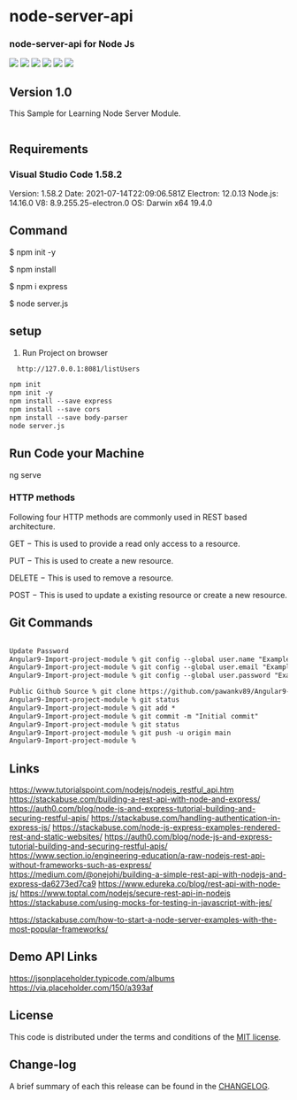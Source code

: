 # node-server-api

### node-server-api for Node Js

![](https://github.com/pawankv89/node-server-api/blob/main/images/image_0.png)
![](https://github.com/pawankv89/node-server-api/blob/main/images/image_1.png)
![](https://github.com/pawankv89/node-server-api/blob/main/images/image_2.png)
![](https://github.com/pawankv89/node-server-api/blob/main/images/image_3.png)
![](https://github.com/pawankv89/node-server-api/blob/main/images/image_4.png)
![](https://github.com/pawankv89/node-server-api/blob/main/images/image_5.png)

## Version 1.0
This Sample for Learning Node Server Module.

```xml

```

## Requirements

### Visual Studio Code 1.58.2

Version: 1.58.2
Date: 2021-07-14T22:09:06.581Z
Electron: 12.0.13
Node.js: 14.16.0
V8: 8.9.255.25-electron.0
OS: Darwin x64 19.4.0

## Command

$ npm init -y

$ npm install

$ npm i express

$ node server.js

## setup

1) Run Project on browser 

```xml
  http://127.0.0.1:8081/listUsers
  ```

```xml
npm init
npm init -y
npm install --save express
npm install --save cors
npm install --save body-parser
node server.js
```

## Run Code your Machine

ng serve


###  HTTP methods
Following four HTTP methods are commonly used in REST based architecture.

GET − This is used to provide a read only access to a resource.

PUT − This is used to create a new resource.

DELETE − This is used to remove a resource.

POST − This is used to update a existing resource or create a new resource.

## Git Commands

```xml

Update Password
Angular9-Import-project-module % git config --global user.name "Example_Name"
Angular9-Import-project-module % git config --global user.email "Example_EMAIL"
Angular9-Import-project-module % git config --global user.password "Example_PASSWORD"

Public Github Source % git clone https://github.com/pawankv89/Angular9-PrimeNG-Button.git
Angular9-Import-project-module % git status
Angular9-Import-project-module % git add *
Angular9-Import-project-module % git commit -m "Initial commit"
Angular9-Import-project-module % git status
Angular9-Import-project-module % git push -u origin main
Angular9-Import-project-module % 
```

## Links
https://www.tutorialspoint.com/nodejs/nodejs_restful_api.htm
https://stackabuse.com/building-a-rest-api-with-node-and-express/
https://auth0.com/blog/node-js-and-express-tutorial-building-and-securing-restful-apis/
https://stackabuse.com/handling-authentication-in-express-js/
https://stackabuse.com/node-js-express-examples-rendered-rest-and-static-websites/
https://auth0.com/blog/node-js-and-express-tutorial-building-and-securing-restful-apis/
https://www.section.io/engineering-education/a-raw-nodejs-rest-api-without-frameworks-such-as-express/
https://medium.com/@onejohi/building-a-simple-rest-api-with-nodejs-and-express-da6273ed7ca9
https://www.edureka.co/blog/rest-api-with-node-js/
https://www.toptal.com/nodejs/secure-rest-api-in-nodejs
https://stackabuse.com/using-mocks-for-testing-in-javascript-with-jes/

https://stackabuse.com/how-to-start-a-node-server-examples-with-the-most-popular-frameworks/

##  Demo API Links
https://jsonplaceholder.typicode.com/albums
https://via.placeholder.com/150/a393af


## License

This code is distributed under the terms and conditions of the [MIT license](LICENSE).

## Change-log

A brief summary of each this release can be found in the [CHANGELOG](CHANGELOG.mdown). 
